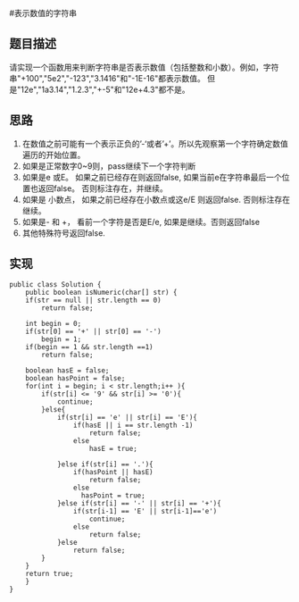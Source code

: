 
#表示数值的字符串
## 题目描述
请实现一个函数用来判断字符串是否表示数值（包括整数和小数）。例如，字符串"+100","5e2","-123","3.1416"和"-1E-16"都表示数值。 但是"12e","1a3.14","1.2.3","+-5"和"12e+4.3"都不是。
## 思路
1. 在数值之前可能有一个表示正负的’-‘或者’+’。所以先观察第一个字符确定数值遍历的开始位置。
2. 如果是正常数字0~9则，pass继续下一个字符判断
3. 如果是e 或E。 如果之前已经存在则返回false, 如果当前e在字符串最后一个位置也返回false。 否则标注存在，并继续。
4. 如果是 小数点， 如果之前已经存在小数点或这e/E 则返回false. 否则标注存在继续。
5. 如果是- 和 +， 看前一个字符是否是E/e, 如果是继续。否则返回false
6. 其他特殊符号返回false.

## 实现


	public class Solution {
	    public boolean isNumeric(char[] str) {
		if(str == null || str.length == 0)
		    return false;
		
		int begin = 0;
		if(str[0] == '+' || str[0] == '-')
		    begin = 1;
		if(begin == 1 && str.length ==1)
		    return false;
		    
		boolean hasE = false;
		boolean hasPoint = false;
		for(int i = begin; i < str.length;i++ ){
		    if(str[i] <= '9' && str[i] >= '0'){
		        continue;
		    }else{
		        if(str[i] == 'e' || str[i] == 'E'){
		            if(hasE || i == str.length -1)
		                return false;
		            else 
		                hasE = true;
		            
		        }else if(str[i] == '.'){
		            if(hasPoint || hasE)
		                return false;
		            else
		              hasPoint = true;
		        }else if(str[i] == '-' || str[i] == '+'){
		            if(str[i-1] == 'E' || str[i-1]=='e')
		                continue;
		            else
		                return false;
		        }else
		            return false;
		    }
		}
		return true;
	    }
	}
